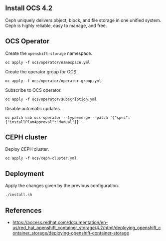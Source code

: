 ## Install OCS 4.2

Ceph uniquely delivers object, block, and file storage in one unified system. Ceph is highly reliable, easy to manage, and free.

## OCS Operator

Create the `openshift-storage` namespace.

```
oc apply -f ocs/operator/namespace.yml
```

Create the operator group for OCS.

```
oc apply -f ocs/operator/operator-group.yml
```

Subscribe to OCS operator.

```
oc apply -f ocs/operator/subscription.yml
```

Disable automatic updates.

```
oc patch sub ocs-operator --type=merge --patch '{"spec":{"installPlanApproval":"Manual"}}'
```

## CEPH cluster

Deploy CEPH cluster.

```
oc apply -f ocs/ceph-cluster.yml
```

## Deployment

Apply the changes given by the previous configuration.

```bash
./install.sh
```

## References

- https://access.redhat.com/documentation/en-us/red_hat_openshift_container_storage/4.2/html/deploying_openshift_container_storage/deploying-openshift-container-storage